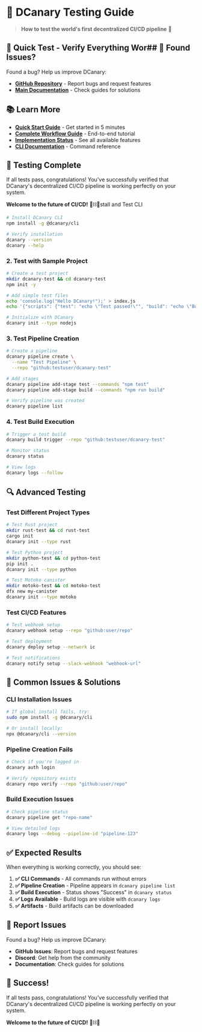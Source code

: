 # 🧪 DCanary Testing Guide

> **How to test the world's first decentralized CI/CD pipeline** 🚀

## 🎯 Quick Test - Verify Everything Wor## 🐛 Found Issues?

Found a bug? Help us improve DCanary:

- **[GitHub Repository](https://github.com/modaniels/Dcanary)** - Report bugs and request features
- **[Main Documentation](../README.md)** - Check guides for solutions

## 📚 Learn More

- **[Quick Start Guide](./QUICK_START.md)** - Get started in 5 minutes
- **[Complete Workflow Guide](./COMPLETE_WORKFLOW_GUIDE.md)** - End-to-end tutorial  
- **[Implementation Status](./IMPLEMENTATION_STATUS.md)** - See all available features
- **[CLI Documentation](./cli/README.md)** - Command reference

## 🎉 Testing Complete

If all tests pass, congratulations! You've successfully verified that DCanary's decentralized CI/CD pipeline is working perfectly on your system.

**Welcome to the future of CI/CD!** 🐤⛓️🚀stall and Test CLI

```bash
# Install DCanary CLI
npm install -g @dcanary/cli

# Verify installation
dcanary --version
dcanary --help
```

### 2. Test with Sample Project

```bash
# Create a test project
mkdir dcanary-test && cd dcanary-test
npm init -y

# Add simple test files
echo 'console.log("Hello DCanary!");' > index.js
echo '{"scripts": {"test": "echo \"Test passed!\"", "build": "echo \"Build complete!\""}}' > package.json

# Initialize with DCanary
dcanary init --type nodejs
```

### 3. Test Pipeline Creation

```bash
# Create a pipeline
dcanary pipeline create \
  --name "Test Pipeline" \
  --repo "github:testuser/dcanary-test"

# Add stages
dcanary pipeline add-stage test --commands "npm test"
dcanary pipeline add-stage build --commands "npm run build"

# Verify pipeline was created
dcanary pipeline list
```

### 4. Test Build Execution

```bash
# Trigger a test build
dcanary build trigger --repo "github:testuser/dcanary-test"

# Monitor status
dcanary status

# View logs
dcanary logs --follow
```

## 🔍 Advanced Testing

### Test Different Project Types

```bash
# Test Rust project
mkdir rust-test && cd rust-test
cargo init
dcanary init --type rust

# Test Python project  
mkdir python-test && cd python-test
pip init .
dcanary init --type python

# Test Motoko canister
mkdir motoko-test && cd motoko-test
dfx new my-canister
dcanary init --type motoko
```

### Test CI/CD Features

```bash
# Test webhook setup
dcanary webhook setup --repo "github:user/repo"

# Test deployment
dcanary deploy setup --network ic

# Test notifications
dcanary notify setup --slack-webhook "webhook-url"
```

## 🚨 Common Issues & Solutions

### CLI Installation Issues

```bash
# If global install fails, try:
sudo npm install -g @dcanary/cli

# Or install locally:
npx @dcanary/cli --version
```

### Pipeline Creation Fails

```bash
# Check if you're logged in
dcanary auth login

# Verify repository exists
dcanary repo verify --repo "github:user/repo"
```

### Build Execution Issues

```bash
# Check pipeline status
dcanary pipeline get "repo-name"

# View detailed logs
dcanary logs --debug --pipeline-id "pipeline-123"
```

## ✅ Expected Results

When everything is working correctly, you should see:

1. **✅ CLI Commands** - All commands run without errors
2. **✅ Pipeline Creation** - Pipeline appears in `dcanary pipeline list`
3. **✅ Build Execution** - Status shows "Success" in `dcanary status`
4. **✅ Logs Available** - Build logs are visible with `dcanary logs`
5. **✅ Artifacts** - Build artifacts can be downloaded

## 🐛 Report Issues

Found a bug? Help us improve DCanary:

- **GitHub Issues**: Report bugs and request features
- **Discord**: Get help from the community
- **Documentation**: Check guides for solutions

## 🎉 Success!

If all tests pass, congratulations! You've successfully verified that DCanary's decentralized CI/CD pipeline is working perfectly on your system.

**Welcome to the future of CI/CD!** 🐤⛓️🚀
